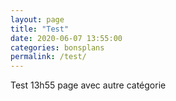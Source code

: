 ```yaml
---
layout: page
title: "Test"
date: 2020-06-07 13:55:00
categories: bonsplans
permalink: /test/
---
```

Test 13h55 page avec autre catégorie
